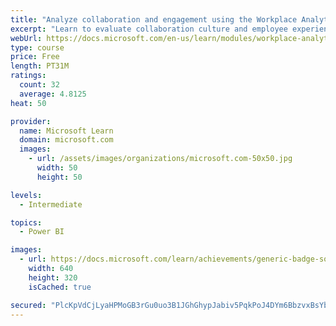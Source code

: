 ```yaml
---
title: "Analyze collaboration and engagement using the Workplace Analytics Ways of working assessment dashboard"
excerpt: "Learn to evaluate collaboration culture and employee experience with a Power BI template using Workplace Analytics data."
webUrl: https://docs.microsoft.com/en-us/learn/modules/workplace-analytics-ways-working/
type: course
price: Free
length: PT31M
ratings:
  count: 32
  average: 4.8125
heat: 50

provider:
  name: Microsoft Learn
  domain: microsoft.com
  images:
    - url: /assets/images/organizations/microsoft.com-50x50.jpg
      width: 50
      height: 50

levels:
  - Intermediate

topics:
  - Power BI

images:
  - url: https://docs.microsoft.com/learn/achievements/generic-badge-social.png
    width: 640
    height: 320
    isCached: true

secured: "PlcKpVdCjLyaHPMoGB3rGu0uo3B1JGhGhypJabiv5PqkPoJ4DYm6BbzvxBsYb0df1LTNell/wKhsPumEKE1AiCdb1HqM4sNCzyhy+2Ju2pmM/3hdjtvNLYY+90QxANTP7PtXApq+oAoqDpQCwzIDZJMh2hQCBFTgGp84y32ABgLx/YYGDMaCgwBxGpuJVRfgO4g8lv1BfuUlp+pz32/unQpFtynSHvFGCB7QKUmJ57IMRfT6fYq1hwPoUiu226rOtkuq+CQJ3PhtpKX2YL5JPw3Cj40jifVWCGhkdrQTYu5GNyLl7hxstepdQentnsSg7IIx0OW6JXPvohzOWScpL3K4O1a2v8trALQZMTakr4PsyYQ+Yz4R62OhfN0Hx1ijzDuIjPNZGUcu1O3PAxPIMUYkr5YkC366+rk6WIzEtFU=;Krc6aFIFOltRyUTKVvdyxw=="
---
```


